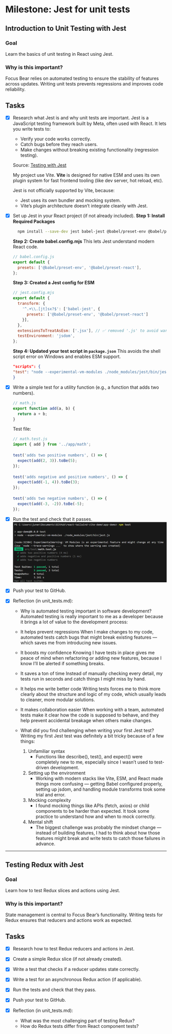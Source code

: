 # Milestone: Jest for unit tests

## Introduction to Unit Testing with Jest
### Goal
Learn the basics of unit testing in React using Jest.

### Why is this important?
Focus Bear relies on automated testing to ensure the stability of features across updates. Writing unit tests prevents regressions and improves code reliability.

## Tasks
- [x] Research what Jest is and why unit tests are important.
  Jest is a JavaScript testing framework built by Meta, often used with React. It lets you write tests to:
  - Verify your code works correctly.
  - Catch bugs before they reach users.
  - Make changes without breaking existing functionality (regression testing).

  Source: [Testing with Jest](https://www.geeksforgeeks.org/testing-with-jest/)

  My project use Vite. **Vite** is designed for native ESM and uses its own plugin system for fast frontend tooling (like dev server, hot reload, etc).
  
  Jest is not officially supported by Vite, because:
    - Jest uses its own bundler and mocking system.
    - Vite’s plugin architecture doesn’t integrate cleanly with Jest.

- [x] Set up Jest in your React project (if not already included).
  **Step 1: Install Required Packages**
  ```bash
    npm install --save-dev jest babel-jest @babel/preset-env @babel/preset-react jest-environment-jsdom
  ```
  **Step 2: Create babel.config.mjs**
  This lets Jest understand modern React code.
  ```mjs
  // babel.config.js
  export default {
    presets: ['@babel/preset-env', '@babel/preset-react'],
  };
  ```
  **Step 3: Created a Jest config for ESM**
  ```mjs
  // jest.config.mjs
  export default {
    transform: {
      '^.+\\.[jt]sx?$': ['babel-jest', {
        presets: ['@babel/preset-env', '@babel/preset-react']
      }],
    },
    extensionsToTreatAsEsm: ['.jsx'], // ✅ removed '.js' to avoid warning
    testEnvironment: 'jsdom',
  };
  ```
  **Step 4: Updated your test script in `package.json`**
  This avoids the shell script error on Windows and enables ESM support.
  ```json
  "scripts": {
  "test": "node --experimental-vm-modules ./node_modules/jest/bin/jest.js"
  }
  ```
- [x] Write a simple test for a utility function (e.g., a function that adds two numbers).
  ```js
  // math.js
  export function add(a, b) {
    return a + b;
  }
  ```
  Test file:
  ```js
  // math.test.js
  import { add } from '../app/math';

  test('adds two positive numbers', () => {
    expect(add(2, 3)).toBe(5);
  });

  test('adds negative and positive numbers', () => {
    expect(add(-1, 4)).toBe(3);
  });

  test('adds two negative numbers', () => {
    expect(add(-3, -2)).toBe(-5);
  });
  ```
- [x] Run the test and check that it passes.
![Pass](./Pass-test.png)

- [x] Push your test to GitHub.
- [x] Reflection (in unit_tests.md):
  - Why is automated testing important in software development?
  Automated testing is really important to me as a developer because it brings a lot of value to the development process:
  - It helps prevent regressions
    When I make changes to my code, automated tests catch bugs that might break existing features — which saves me from introducing new issues.
  - It boosts my confidence
    Knowing I have tests in place gives me peace of mind when refactoring or adding new features, because I know I’ll be alerted if something breaks.
  - It saves a ton of time
    Instead of manually checking every detail, my tests run in seconds and catch things I might miss by hand.
  - It helps me write better code
    Writing tests forces me to think more clearly about the structure and logic of my code, which usually leads to cleaner, more modular solutions.
  - It makes collaboration easier
    When working with a team, automated tests make it clear how the code is supposed to behave, and they help prevent accidental breakage when others make changes.

  - What did you find challenging when writing your first Jest test?
    Writing my first Jest test was definitely a bit tricky because of a few things:
    1. Unfamiliar syntax
       - Functions like describe(), test(), and expect() were completely new to me, especially since I wasn’t used to test-driven development.
    2. Setting up the environment
       - Working with modern stacks like Vite, ESM, and React made things more confusing — getting Babel configured properly, setting up jsdom, and handling module transforms took some trial and error.
    3. Mocking complexity
       - I found mocking things like APIs (fetch, axios) or child components to be harder than expected. It took some practice to understand how and when to mock correctly.
    4. Mental shift
       - The biggest challenge was probably the mindset change — instead of building features, I had to think about how those features might break and write tests to catch those failures in advance.
___________________________________________________________

## Testing Redux with Jest
### Goal
Learn how to test Redux slices and actions using Jest.

### Why is this important?
State management is central to Focus Bear’s functionality. Writing tests for Redux ensures that reducers and actions work as expected.

## Tasks
- [x] Research how to test Redux reducers and actions in Jest.

- [x] Create a simple Redux slice (if not already created).

- [x] Write a test that checks if a reducer updates state correctly.

- [x] Write a test for an asynchronous Redux action (if applicable).

- [x] Run the tests and check that they pass.

- [x] Push your test to GitHub.

- [x] Reflection (in unit_tests.md):
  - What was the most challenging part of testing Redux?
  - How do Redux tests differ from React component tests?
